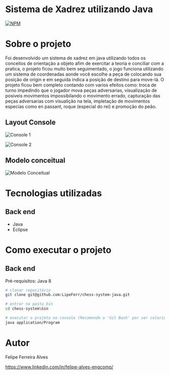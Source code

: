 # Sistema de Xadrez utilizando Java
[![NPM](https://img.shields.io/npm/l/react)](https://github.com/LipeFerr/chess-system-java/blob/main/LICENSE) 

# Sobre o projeto

Foi desenvolvido um sistema de xadrez em java utilizando todos os conceitos de orientação a objeto afim de exercitar
a teoria e conciliar com a pratica, o projeto ficou muito bem seguimentado, o jogo funciona utilizando um sistema de coordenadas
aonde você escolhe a peça de colocando sua posição de origin e em seguida indica a posição de destino para move-lá.
O projeto ficou bem completo contando com varios efeitos como: troca de turno impedindo que o jogador mova peças adversarias, visualização de posiveis movimentos impossibilando o movimento errado, capturação das peças adversarias com visualição na tela, impletação de movimentos especias como en passant, roque (especial do rei) e promoção do peão.

## Layout Console
![Console 1](https://github.com/LipeFerr/img/blob/main/chess-system-java/layout_chess_system1.png)

![Console 2](https://github.com/LipeFerr/img/blob/main/chess-system-java/layout_chess_system2.png)

## Modelo conceitual
![Modelo Conceitual](https://github.com/LipeFerr/img/blob/main/chess-system-java/chess-system-design.png)

# Tecnologias utilizadas
## Back end
- Java
- Eclipse

# Como executar o projeto

## Back end
Pré-requisitos: Java 8

```bash
# clonar repositório
git clone git@github.com:LipeFerr/chess-system-java.git

# entrar na pasta bin
cd chess-system\bin

# executar o projeto no console (Recomendo o 'Git Bash' por ser colorido por padrão)
java application/Program
```

# Autor

Felipe Ferreira Alves

https://www.linkedin.com/in/felipe-alves-engcomp/
